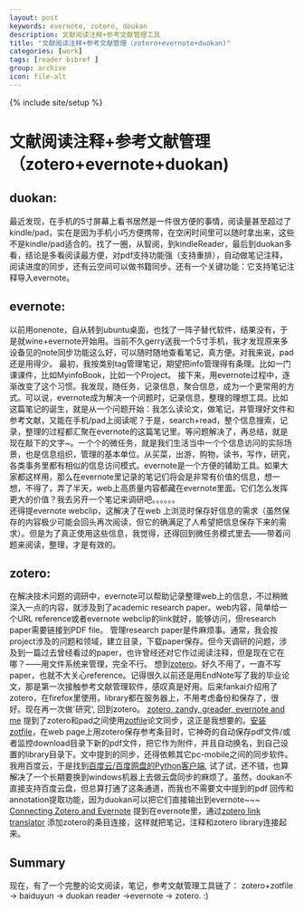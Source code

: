 ```yaml
---
layout: post
keywords: evernote, zotero, doukan
description: 文献阅读注释+参考文献管理工具
title: "文献阅读注释+参考文献管理（zotero+evernote+duokan)"
categories: [work]
tags: [reader bibref ]
group: archive
icon: file-alt
---
```

{% include site/setup %}


文献阅读注释+参考文献管理（zotero+evernote+duokan)
====================================

## duokan:  
最近发现，在手机的5寸屏幕上看书居然是一件很方便的事情，阅读量甚至超过了kindle/pad，实在是因为手机小巧方便携带，在空闲时间里可以随时拿出来，这些不是kindle/pad适合的。找了一圈，从智阅，到kindleReader，最后到duokan多看，结论是多看阅读最方便，对pdf支持功能强（支持重排），自动做笔记注释，阅读进度的同步，还有云空间可以做书籍同步。还有一个关键功能：它支持笔记注释导入evernote。  

## evernote:  
以前用onenote，自从转到ubuntu桌面，也找了一阵子替代软件，结果没有，于是就wine+evernote开始用。当前不久gerry送我一个5寸手机，我才发现原来多设备见的note同步功能这么好，可以随时随地查看笔记，真方便。对我来说，pad还是用得少。
最初，我按类别tag管理笔记，期望把info管理得有条理。比如一门课课件，比如MyinfoBook，比如一个Project。 
接下来，用evernote过程中，逐渐改变了这个习惯。我发现，随任务，记录信息，聚合信息，成为一个更常用的方式。可以说，evernote成为解决一个问题时，记录信息，整理的理想工具。比如这篇笔记的诞生，就是从一个问题开始：我怎么读论文，做笔记，并管理好文件和参考文献，又能在手机/pad上阅读呢？于是，search+read，整个信息搜索，记录，整理的过程都汇聚在evernote的这篇笔记里。等问题解决了，再总结，就是现在敲下的文字~。一个个的微任务，就是我们生活当中一个个信息访问的实际场景，也是信息组织，管理的基本单位。从买菜，出游，购物，读书，写作，研究，各类事务里都有相似的信息访问模式。evernote是一个方便的辅助工具。如果大家都这样用，那么在evernote里记录的笔记们将会是非常有价值的信息，想一想，不得了，弄了半天，web上高质量内容都藏在evernote里面。它们怎么发挥更大的价值？我去另开一个笔记来调研吧。。。。。。    
还得提evernote webclip，这解决了在web 上浏览时保存好信息的需求（虽然保存的内容极少可能会回头再次阅读，但它的确满足了人希望把信息保存下来的需求）。但是为了真正使用这些信息，我觉得，还得回到微任务模式里去——带着问题来阅读，整理，才是有效的。  

## zotero:  
在解决技术问题的调研中，evernote可以帮助记录整理web上的信息，不过稍微深入一点的内容，就涉及到了academic research paper。web内容，简单给一个URL reference或者evernote webclip的link就好，能够访问，但research paper需要链接到PDF file。
管理research paper是件麻烦事。通常，我会按project涉及的问题和领域，建立目录，下载paper保存。但今天调研的问题，涉及到一篇过去曾经看过的paper，也许曾经还对它作过阅读注释，但是现在它在哪？——用文件系统来管理，完全不行。
想到[zotero][1]。好久不用了，一直不写paper，也就不大关心reference。记得很久以前还是用EndNote写了我的毕业论文，那是第一次接触参考文献管理软件，感叹真是好用。后来fankai介绍用了zotero，在firefox里使用，library都在服务器上，不用考虑备份和保存了，很好。现在再一次做'研究', 回到zotero。
[zotero, zandy, greader, evernote and me][2] 提到了zotero和pad之间使用[zotfile][3]论文同步，这正是我想要的。[安装zotfile][8]，在web page上用zotero保存参考条目时，它神奇的自动保存pdf文件/或者监控download目录下新的pdf文件，把它作为附件，并且自动换名，到自己设置的library目录下。文中提到的同步，还得依赖其它pc-mobile之间的同步软件。 我用百度云，于是找到[百度云/百度网盘的Python客户端][7], 试了试，还不错，也算解决了一个长期要换到windows机器上去做云盘同步的麻烦了。虽然，doukan不直接支持百度云盘，但总算打通了这条通道，而我也不需要文中提到的pdf 回传和annotation提取功能，因为duokan可以把它们直接输出到evernote~~~
[Connecting Zotero and Evernote][5] 提到在evernote里，通过[zotero link translator][6] 添加zotero的条目连接，这样就把笔记，注释和zotero library连接起来。

## Summary
现在，有了一个完整的论文阅读，笔记，参考文献管理工具链了： zotero+zotfile -> baiduyun -> duokan reader ->evernote -> zotero. :)


[1]: http://www.zotero.org/ "zotero project"
[2]: http://home.badc.rl.ac.uk/lawrence/blog/2013/09/11/zotero,_zandy,_greader,_evernote,_and_me "zotero, zandy, greader, evernote and me"
[3]: http://zotfile.com/ "zotfile"
[4]: https://play.google.com/store/apps/details?id=com.gimranov.zandy.app&hl=en "zandy"
[5]: http://blog.cdhq.de/archive/1366       "Connecting Zotero and Evernote" 
[6]: http://code.google.com/p/zotero-trans/ "zotero link translator"
[7]: https://github.com/houtianze/bypy "Python client for Baidu Yun 百度云/百度网盘的Python客户端"
[8]: http://www.huangwei.me/blog/2010/02/07/%E5%8E%9F%E5%88%9Bzotero%E7%B3%BB%E5%88%97%E6%95%99%E7%A8%8B%E4%B9%8B%E4%B8%80%E5%9F%BA%E6%9C%AC%E5%8A%9F%E8%83%BD%E5%92%8C%E5%AE%89%E8%A3%85/  "原创zotero系列教程之一基本功能和安装"

